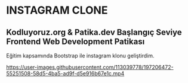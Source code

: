 # INSTAGRAM CLONE
## Kodluyoruz.org & Patika.dev Başlangıç Seviye Frontend Web Development Patikası

Eğitim kapsamında Bootstrap ile instagram klonu geliştirdim.

https://user-images.githubusercontent.com/113039778/197206472-55251508-58d5-4ba5-ad9f-d5e916b67e1c.mp4

